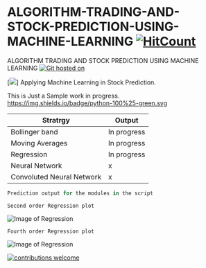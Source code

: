 # ALGORITHM-TRADING-AND-STOCK-PREDICTION-USING-MACHINE-LEARNING [![HitCount](http://hits.dwyl.io/kennedyCzar/https://github.com/kennedyCzar/ALGORITHM-TRADING-AND-STOCK-PREDICTION-USING-MACHINE-LEARNING.svg)](http://hits.dwyl.io/kennedyCzar/https://github.com/kennedyCzar/ALGORITHM-TRADING-AND-STOCK-PREDICTION-USING-MACHINE-LEARNING)
ALGORITHM TRADING AND STOCK PREDICTION USING MACHINE LEARNING
[![Git hosted on](https://img.shields.io/badge/Hosted%20On-Git-brightgreen.svg?style=flat)](https://kennedyczar.github.io/ALGORITHM-TRADING-AND-STOCK-PREDICTION-USING-MACHINE-LEARNING/)

[![](https://img.shields.io/badge/python-100%25-orange.svg)]
Applying Machine Learning in Stock Prediction.

This is Just a Sample work in progress. https://img.shields.io/badge/python-100%25-green.svg

|Stratrgy        | Output        |
|--------------- | --------------|
|Bollinger band  | In progress   |
|Moving Averages | In progress   |
|Regression      | In progress   |
|Neural Network  | x             |
|Convoluted Neural Network | x   |

```python
Prediction output for the modules in the script
```

```Second order Regression plot```

![Image of Regression](https://raw.githubusercontent.com/kennedyCzar/ALGORITHM-TRADING-AND-STOCK-PREDICTION-USING-MACHINE-LEARNING/master/Algorithm%20trading%20using%20machine%20learning/_REGRESSION%20IMAGES/Figure_1-9.png)

```Fourth order Regression plot```

![Image of Regression](https://raw.githubusercontent.com/kennedyCzar/ALGORITHM-TRADING-AND-STOCK-PREDICTION-USING-MACHINE-LEARNING/master/Algorithm%20trading%20using%20machine%20learning/_REGRESSION%20IMAGES/Figure_1-2.png)



[![contributions welcome](https://img.shields.io/badge/contributions-welcome-brightgreen.svg?style=flat)](https://github.com/kennedyCzar/ALGORITHM-TRADING-AND-STOCK-PREDICTION-USING-MACHINE-LEARNING/issues)
